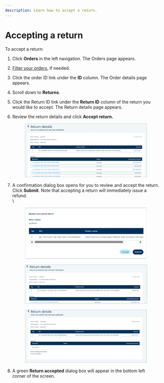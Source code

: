 ```yaml
---
description: Learn how to accept a return.
---
```


# Accepting a return

To accept a return:

1. Click **Orders** in the left navigation. The Orders page appears.
2. [Filter your orders](filtering-your-orders.md), if needed.
3. Click the order ID link under the **ID** column. The Order details page appears.
4. Scroll down to **Returns**.
5. Click the Return ID link under the **Return ID** column of the return you would like to accept. The Return details page appears.
6.  Review the return details and click **Accept return.**\
    &#x20;

    <figure><img src="../../../../.gitbook/assets/1 order accept return hottext.png" alt=""><figcaption></figcaption></figure>
7.  A confirmation dialog box opens for you to review and accept the return. Click **Submit**. Note that accepting a return will immediately issue a refund.\
    \


    <figure><img src="../../../../.gitbook/assets/image (7).png" alt=""><figcaption></figcaption></figure>

    <figure><img src="../../../../.gitbook/assets/image (6).png" alt=""><figcaption></figcaption></figure>



    <figure><img src="../../../../.gitbook/assets/2 accepted return.png" alt=""><figcaption></figcaption></figure>
8. A green **Return accepted** dialog box will appear in the bottom left corner of the screen.
